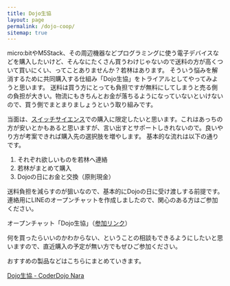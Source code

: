 ```yaml
---
title: Dojo生協
layout: page
permalink: /dojo-coop/
sitemap: true
---
```

micro:bitやM5Stack、その周辺機器などプログラミングに使う電子デバイスなどを購入したいけど、そんなにたくさん買うわけじゃないので送料の方が高くついて買いにくい、ってことありませんか？若林はあります。
そういう悩みを解消するために共同購入する仕組み「Dojo生協」をトライアルとしてやってみようと思います。
送料は買う方にとっても負担ですが無料にしてしまうと売る側の負担が大きい。物流にもきちんとお金が落ちるようになっていないといけないので、買う側でまとまりましょうという取り組みです。

当面は、[スイッチサイエンス](https://www.switch-science.com/)での購入に限定したいと思います。これはあっちの方が安いとかもあると思いますが、言い出すとサポートしきれないので。良いやり方が考案できれば購入先の選択肢を増やします。
基本的な流れは以下の通りです。

1. それぞれ欲しいものを若林へ連絡
2. 若林がまとめて購入
3. Dojoの日にお金と交換（原則現金）

送料負担を減らすのが狙いなので、基本的にDojoの日に受け渡しする前提です。
連絡用にLINEのオープンチャットを作成しましたので、関心のある方はご参加ください。

オープンチャット「Dojo生協」（[参加リンク](https://line.me/ti/g2/2wnQ7ez-UbDaYkmNbmX_ThShiXss-KagsgnlXA?utm_source=invitation&utm_medium=link_copy&utm_campaign=default)）

何を買ったらいいのかわからない、ということの相談もできるようにしたいと思いますので、直近購入の予定が無い方でもぜひご参加ください。

おすすめの製品などはこちらにまとめていきます。

[Dojo生協 - CoderDojo Nara](https://scrapbox.io/CoderDojo-Nara/Dojo%E7%94%9F%E5%8D%94)